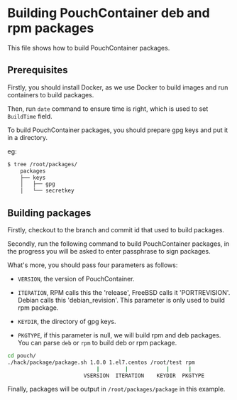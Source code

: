 # Building PouchContainer deb and rpm packages

This file shows how to build PouchContainer packages.

## Prerequisites

Firstly, you should install Docker, as we use Docker to build images and run containers to build packages.

Then, run `date` command to ensure time is right, which is used to set `BuildTime` field.

To build PouchContainer packages, you should prepare gpg keys and put it in a directory.

eg:

```bash
$ tree /root/packages/
    packages
    ├── keys
    │   ├── gpg
    │   └── secretkey
```

## Building packages

Firstly, checkout to the branch and commit id that used to build packages.

Secondly, run the following command to build PouchContainer packages, in the progress you will be asked to enter passphrase to sign packages.

What's more, you should pass four parameters as follows:

- `VERSION`, the version of PouchContainer.

- `ITERATION`, RPM calls this the 'release', FreeBSD calls it 'PORTREVISION'. Debian calls this 'debian_revision'. This parameter is only used to build rpm package.

- `KEYDIR`, the directory of gpg keys.

- `PKGTYPE`, if this parameter is null, we will build rpm and deb packages. You can parse `deb` or `rpm` to build deb or rpm package.

```bash
cd pouch/
./hack/package/package.sh 1.0.0 1.el7.centos /root/test rpm
                            |        |            |      |
                        VSERSION  ITERATION    KEYDIR  PKGTYPE
```

Finally, packages will be output in `/root/packages/package` in this example.

